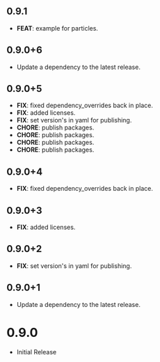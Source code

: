 ## 0.9.1

 - **FEAT**: example for particles.

## 0.9.0+6

 - Update a dependency to the latest release.

## 0.9.0+5

 - **FIX**: fixed dependency_overrides back in place.
 - **FIX**: added licenses.
 - **FIX**: set version's in yaml for publishing.
 - **CHORE**: publish packages.
 - **CHORE**: publish packages.
 - **CHORE**: publish packages.
 - **CHORE**: publish packages.

## 0.9.0+4

 - **FIX**: fixed dependency_overrides back in place.

## 0.9.0+3

 - **FIX**: added licenses.

## 0.9.0+2

 - **FIX**: set version's in yaml for publishing.

## 0.9.0+1

 - Update a dependency to the latest release.

# 0.9.0
- Initial Release


